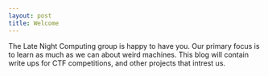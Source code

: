 ```yaml
---
layout: post
title: Welcome
---
```

The Late Night Computing group is happy to have you. Our primary focus is to learn as much as we can about weird machines. This blog will contain write ups for CTF competitions, and other projects that intrest us.
